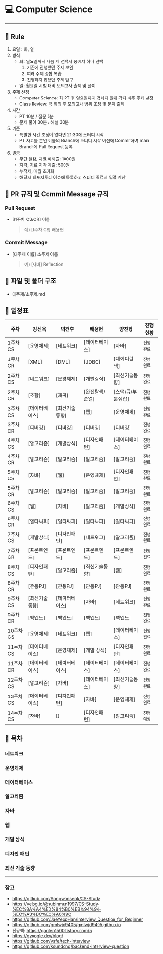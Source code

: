 # :computer: Computer Science

---

## :loudspeaker: Rule

1. 요일 : 화, 일
2. 방식
   - 화: 일요일까지 다음 세 선택지 중에서 하나 선택
     1. 기존에 진행했던 주제 보완
     2. 여러 주제 종합 복습
     3. 진행하지 않았던 주제 탐구
   - 일: 월요일 시험 대비 모의고사 출제 및 풀이
3. 주제 선정
   - Computer Science: 화 PT 후 일요일까지 겹치지 않게 각자 차주 주제 선정
   - Class Review: 금 회의 후 모의고사 범위 조정 및 문제 출제
4. 시간
   - PT 10분 / 질문 5분
   - 문제 풀이 30분 / 해설 30분
5. 기준
   - 특별한 시간 조정이 없다면 21:30에 스터디 시작
   - PT 자료를 본인 이름의 Branch에 스터디 시작 이전에 Commit하여 main Branch에 Pull Request 등록
6. 벌금
   - 무단 불참, 자료 미제출: 1000원
   - 지각, 자료 지각 제출: 500원
   - 누적제, 매월 초기화
   - 해당시 레포지토리 이슈에 등록하고 스터디 종료시 일괄 계산

## :loudspeaker: PR 규칙 및 Commit Message 규칙

### Pull Request

- [N주차 CS/CR] 이름
  > 예) [1주차 CS] 배용현

### Commit Message

- [대주제 이름] 소주제 이름
  > 예) [자바] Reflection

## :loudspeaker: 파일 및 폴더 구조

- 대주제/소주제.md

## :loudspeaker: 일정표

| **주차**  | **강신욱**     | **박건후**     | **배용현**   | **양진형**         | **진행 현황** |
|---------| -------------- | -------------- |-----------| ------------------ |-----------|
| 1주차 CS  | [운영체제]     | [네트워크]     | [데이터베이스]  | [자바]             | `진행 완료`   |
| 1주차 CR  | [XML]          | [DML]          | [JDBC]    | [데이터검색]       | `진행 완료`   |
| 2주차 CS  | [네트워크]     | [운영체제]     | [개발상식]    | [최신기술동향]     | `진행 완료`   |
| 2주차 CR  | [조합]         | [재귀]         | [완전탐색/순열] | [스택/큐/부분집합] | `진행 완료`   |
| 3주차 CS  | [데이터베이스] | [최신기술동향] | [웹]       | [운영체제]         | `진행 완료`   |
| 3주차 CR  | [디버깅]       | [디버깅]       | [디버깅]     | [디버깅]           | `진행 완료`   |
| 4주차 CS  | [알고리즘]     | [개발상식]     | [디자인패턴]   | [데이터베이스]     | `진행 완료`   |
| 4주차 CR  | [알고리즘]     | [알고리즘]     | [알고리즘]    | [알고리즘]         | `진행 완료`   |
| 5주차 CS  | [자바]         | [웹]           | [운영체제]    | [디자인패턴]       | `진행 완료`   |
| 5주차 CR  | [알고리즘]     | [알고리즘]     | [알고리즘]    | [알고리즘]         | `진행 완료`   |
| 6주차 CS  | [웹]           | [자바]         | [알고리즘]    | [개발상식]         | `진행 완료`   |
| 6주차 CR  | [일타싸피]     | [일타싸피]     | [일타싸피]    | [일타싸피]         | `진행 완료`   |
| 7주차 CS  | [개발상식]     | [디자인패턴]   | [네트워크]    | [알고리즘]         | `진행 완료`   |
| 7주차 CR  | [프론트엔드]   | [프론트엔드]   | [프론트엔드]   | [프론트엔드]       | `진행 완료`   |
| 8주차 CS  | [디자인패턴]   | [알고리즘]     | [최신기술동향]  | [웹]               | `진행 완료`   |
| 8주차 CR  | [관통PJ]       | [관통PJ]       | [관통PJ]    | [관통PJ]           | `진행 완료`   |
| 9주차 CS  | [최신기술동향] | [데이터베이스] | [자바]      | [네트워크]         | `진행 완료`   |
| 9주차 CR  | [백엔드]       | [백엔드]       | [백엔드]     | [백엔드]           | `진행 완료`   |
| 10주차 CS | [운영체제]     | [네트워크]     | [웹]       | [데이터베이스]     | `진행 완료`   |
| 11주차 CS | [데이터베이스] | [운영체제]     | [개발 상식]   | [디자인패턴]       | `진행 완료`   |
| 11주차 CR | [데이터베이스] | [데이터베이스] | [데이터베이스]  | [데이터베이스]     | `진행 완료`   |
| 12주차 CS | [알고리즘]     | [자바]         | [데이터베이스]  | [최신기술동향]     | `진행 완료`   |
| 13주차 CS | [데이터베이스] | [디자인패턴]   | [자바]      | [운영체제]         | `진행 완료`   |
| 14주차 CS | [자바] | []   | [디자인패턴]   | [알고리즘]         | `진행 예정`   |

## :loudspeaker: 목차

### 네트워크

### 운영체제

### 데이터베이스

### 알고리즘

### 자바

### 웹

### 개발 상식

### 디자인 패턴

### 최신 기술 동향

---

### 참고

- https://github.com/Songwonseok/CS-Study
- https://velog.io/@subinmun1997/CS-Study-%EC%8A%A4%ED%84%B0%EB%94%94-%EC%A3%BC%EC%A0%9C
- https://github.com/JaeYeopHan/Interview_Question_for_Beginner
- https://github.com/gmlwjd9405/gmlwjd9405.github.io
- 전공책: https://garden1500.tistory.com/5
- https://gyoogle.dev/blog/
- https://github.com/vsfe/tech-interview
- https://github.com/ksundong/backend-interview-question
